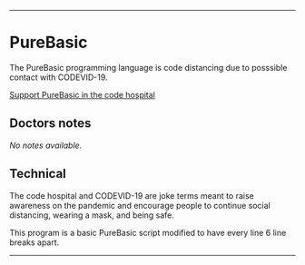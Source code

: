 
***

# PureBasic

The PureBasic programming language is code distancing due to posssible contact with CODEVID-19.

[Support PureBasic in the code hospital](https://github.com/seanpm2001/Code-distancing/discussions/39)

## Doctors notes

_No notes available._

## Technical

The code hospital and CODEVID-19 are joke terms meant to raise awareness on the pandemic and encourage people to continue social distancing, wearing a mask, and being safe.

This program is a basic PureBasic script modified to have every line 6 line breaks apart.

***
